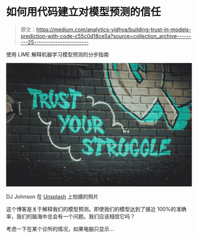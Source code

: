 # 如何用代码建立对模型预测的信任

> 原文：<https://medium.com/analytics-vidhya/building-trust-in-models-prediction-with-code-c55c0d18ce5a?source=collection_archive---------25----------------------->

使用 LIME 解释机器学习模型预测的分步指南

![](img/862888b138addc50d435b641cd738c93.png)

DJ Johnson 在 [Unsplash](https://unsplash.com?utm_source=medium&utm_medium=referral) 上拍摄的照片

这个博客是关于解释我们的模型预测。即使我们的模型达到了接近 100%的准确率，我们的脑海中总会有一个问题。我们应该相信它吗？

考虑一下在某个诊所的情况，如果电脑只显示…